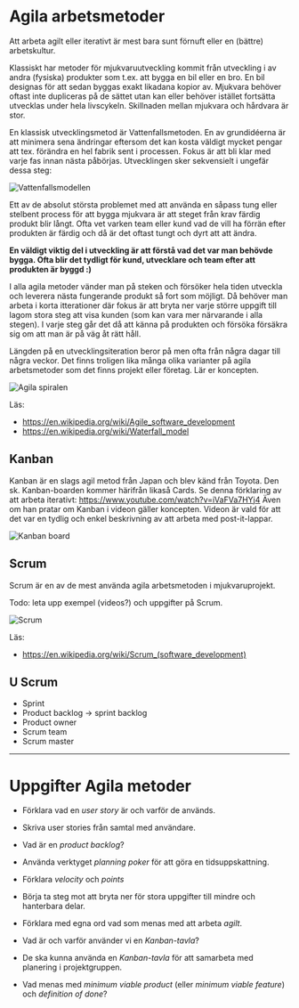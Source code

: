 # Agila arbetsmetoder

Att arbeta agilt eller iterativt är mest bara sunt förnuft eller en (bättre) arbetskultur.

Klassiskt har metoder för mjukvaruutveckling kommit från utveckling i av andra (fysiska) produkter som t.ex. att bygga en bil eller en bro. En bil designas för att sedan byggas exakt likadana kopior av. Mjukvara behöver oftast inte dupliceras på de sättet utan kan eller behöver istället fortsätta utvecklas under hela livscykeln. Skillnaden mellan mjukvara och hårdvara är stor.

En klassisk utvecklingsmetod är Vattenfallsmetoden. En av grundidéerna är att minimera sena ändringar eftersom det kan kosta väldigt mycket pengar att tex. förändra en hel fabrik sent i processen. Fokus är att bli klar med varje fas innan nästa påbörjas. Utvecklingen sker sekvensielt i ungefär dessa steg:

![Vattenfallsmodellen](https://github.com/ntijoh-te4/agil-utveckling/blob/main/img/vattenfall.png)

Ett av de absolut största problemet med att använda en såpass tung eller stelbent process för att bygga mjukvara är att steget från krav färdig produkt blir långt. Ofta vet varken team eller kund vad de vill ha förrän efter produkten är färdig och då är det oftast tungt och dyrt att att ändra.

**En väldigt viktig del i utveckling är att förstå vad det var man behövde bygga. Ofta blir det tydligt för kund, utvecklare och team efter att produkten är byggd :)**

I alla agila metoder vänder man på steken och försöker hela tiden utveckla och leverera nästa fungerande produkt så fort som möjligt. Då behöver man arbeta i korta itterationer där fokus är att bryta ner varje större uppgift till lagom stora steg att visa kunden (som kan vara mer närvarande i alla stegen). I varje steg går det då att känna på produkten och försöka försäkra sig om att man är på väg åt rätt håll. 

Längden på en utvecklingsiteration beror på men ofta från några dagar till några veckor. Det finns troligen lika många olika varianter på agila arbetsmetoder som det finns projekt eller företag. Lär er koncepten.

![Agila spiralen](https://github.com/ntijoh-te4/agil-utveckling/blob/main/img/agil-spiral.png)

Läs: 
 * https://en.wikipedia.org/wiki/Agile_software_development 
 * https://en.wikipedia.org/wiki/Waterfall_model

## Kanban

Kanban är en slags agil metod från Japan och blev känd från Toyota. Den sk. Kanban-boarden kommer härifrån likaså Cards. Se denna förklaring av att arbeta iterativt: https://www.youtube.com/watch?v=iVaFVa7HYj4 Även om han pratar om Kanban i videon gäller koncepten. Videon är vald för att det var en tydlig och enkel beskrivning av att arbeta med post-it-lappar.

![Kanban board](https://github.com/ntijoh-te4/agil-utveckling/blob/main/img/kanban-board-wikipedia.jpg)

## Scrum

Scrum är en av de mest använda agila arbetsmetoden i mjukvaruprojekt.

Todo: leta upp exempel (videos?) och uppgifter på Scrum.

![Scrum](https://github.com/ntijoh-te4/agil-utveckling/blob/main/img/scrum.png)

Läs: 
 * https://en.wikipedia.org/wiki/Scrum_(software_development) 

## U Scrum

 * Sprint
 * Product backlog -> sprint backlog
 * Product owner
 * Scrum team
 * Scrum master


---

# Uppgifter Agila metoder

* Förklara vad en *user story* är och varför de används.
* Skriva user stories från samtal med användare. 

* Vad är en *product backlog*?

* Använda verktyget *planning poker* för att göra en tidsuppskattning. 
* Förklara *velocity* och *points*

* Börja ta steg mot att bryta ner för stora uppgifter till mindre och hanterbara delar.

* Förklara med egna ord vad som menas med att arbeta *agilt*.
* Vad är och varför använder vi en *Kanban-tavla*?
* De ska kunna använda en *Kanban-tavla* för att samarbeta med planering i projektgruppen.

* Vad menas med *minimum viable product* (eller *minimum viable feature*) och *definition of done*?
